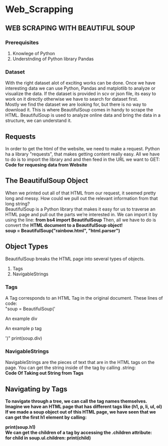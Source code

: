 # Web_Scrapping
## WEB SCRAPING WITH BEAUTIFUL SOUP
### <b>Prerequisites</b>
1. Knowlege of Python
2. Understnding of Python library Pandas
### Dataset
With the right dataset alot of exciting works can be done. Once we have interesting data we can use Python, Pandas and matplotlib to analyze or visualize the data. If the dataset is provided in scv or json file, its easy to work on it directly otherwise we have to search for dataset first.
<br> Mostly we find the dataset we are looking for, but there is no way to download it. This is where BeautifulSoup comes in handy to scrape the HTML. BeautifulSoup is used to analyze online data and bring the data in a structure, we can understand it. <br> 
## Requests
In order to get the html of the website, we need to make a request. Python ha a library "requests", that makes getting content really easy. All we have to do is to import the library and and then feed in the URL we want to GET: <br>
<b> Code for requesing data from Website </b>
## The BeautifulSoup Object
  When we printed out all of that HTML from our request, it seemed pretty long and messy. How could we pull out the relevant information from that long string? <br>
  BeautifulSoup is a Python library that makes it easy for us to traverse an HTML page and pull out the parts we’re interested in. We can import it by using the line:
<b>from bs4 import BeautifulSoup</b>
Then, all we have to do is convert the <b>HTML document to a BeautifulSoup object!</b><br>
  <b>soup = BeautifulSoup("rainbow.html", "html.parser")</b>
    
## Object Types
BeautifulSoup breaks the HTML page into several types of objects.
1. Tags
2. NavigableStrings
### Tags
A Tag corresponds to an HTML Tag in the original document. These lines of code:
<br>
"soup = BeautifulSoup('<div id="example">An example div</div><p>An example p tag</p>')"
print(soup.div)
### NavigableStrings
NavigableStrings are the pieces of text that are in the HTML tags on the page. You can get the string inside of the tag by calling .string:
<br>
<b> Code Of Taking out String from Tags <b/>
## Navigating by Tags
  To navigate through a tree, we can call the tag names themselves. Imagine we have an HTML page that has different tags like (h1, p, li, ul, ol) <br> If we made a soup object out of this HTML page, we have seen that we can get the first h1 element by calling:

print(soup.h1)<br> We can get the children of a tag by accessing the .children attribute:
<br>
for child in soup.ul.children:
    print(child)<br>
  
  
  
